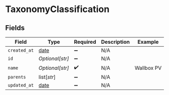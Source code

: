 # TaxonomyClassification


## Fields

| Field                                                                | Type                                                                 | Required                                                             | Description                                                          | Example                                                              |
| -------------------------------------------------------------------- | -------------------------------------------------------------------- | -------------------------------------------------------------------- | -------------------------------------------------------------------- | -------------------------------------------------------------------- |
| `created_at`                                                         | [date](https://docs.python.org/3/library/datetime.html#date-objects) | :heavy_minus_sign:                                                   | N/A                                                                  |                                                                      |
| `id`                                                                 | *Optional[str]*                                                      | :heavy_minus_sign:                                                   | N/A                                                                  |                                                                      |
| `name`                                                               | *Optional[str]*                                                      | :heavy_check_mark:                                                   | N/A                                                                  | Wallbox PV                                                           |
| `parents`                                                            | list[*str*]                                                          | :heavy_minus_sign:                                                   | N/A                                                                  |                                                                      |
| `updated_at`                                                         | [date](https://docs.python.org/3/library/datetime.html#date-objects) | :heavy_minus_sign:                                                   | N/A                                                                  |                                                                      |